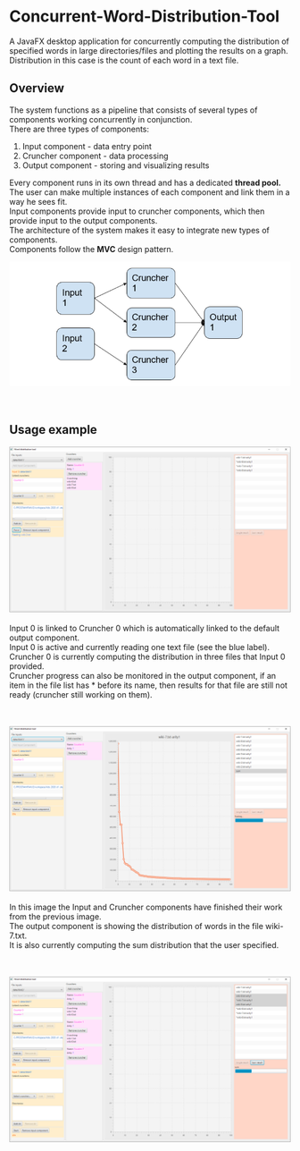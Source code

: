# Concurrent-Word-Distribution-Tool
A JavaFX desktop application for concurrently computing the distribution of specified words in large directories/files and plotting the results on a graph.<br>
Distribution in this case is the count of each word in a text file.

## Overview
The system functions as a pipeline that consists of several types of components working concurrently in conjunction.<br>
There are three types of components:
1. Input component - data entry point
2. Cruncher component - data processing
3. Output component - storing and visualizing results

Every component runs in its own thread and has a dedicated <b>thread pool.</b><br>
The user can make multiple instances of each component and link them in a way he sees fit.<br>
Input components provide input to cruncher components, which then provide input to the output components.<br>
The architecture of the system makes it easy to integrate new types of components.<br>
Components follow the <b>MVC</b> design pattern.<br>

![Alt text](images/wdt.png?raw=true "")<br><br><br>

## Usage example

![Alt text](images/de4.png?raw=true "")<br><br>
Input 0 is linked to Cruncher 0 which is automatically linked to the default output component.<br>
Input 0 is active and currently reading one text file (see the blue label).<br>
Cruncher 0 is currently computing the distribution in three files that Input 0 provided.<br>
Cruncher progress can also be monitored in the output component, if an item in the file list has * before its name, then results for that file are still not ready (cruncher still working on them). <br><br><br>

![Alt text](images/de5.png?raw=true "")<br><br>
In this image the Input and Cruncher components have finished their work from the previous image.<br>
The output component is showing the distribution of words in the file wiki-7.txt.<br>
It is also currently computing the sum distribution that the user specified.<br><br><br>

![Alt text](images/de6.png?raw=true "")<br>
